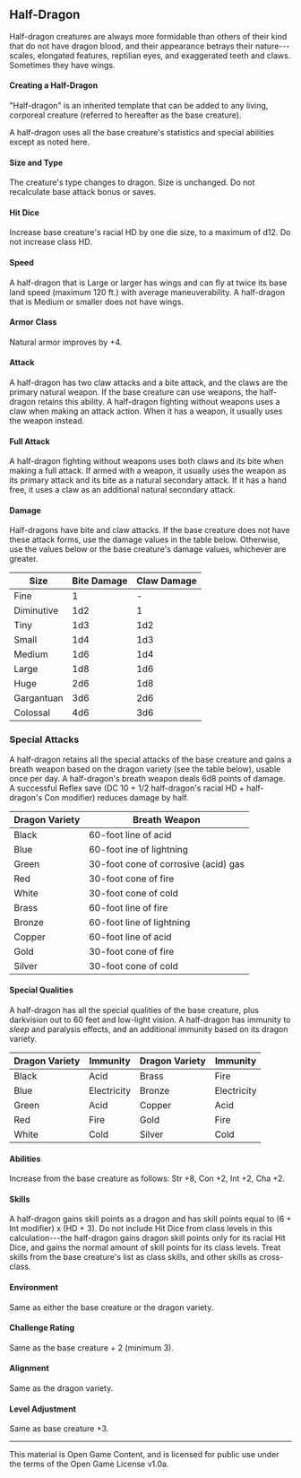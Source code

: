 
## Half-Dragon

Half-dragon creatures are always more formidable than others of their kind that do not have dragon blood, and their appearance betrays their nature---scales, elongated features, reptilian eyes, and exaggerated teeth and claws. Sometimes they have wings. 

#### Creating a Half-Dragon

"Half-dragon" is an inherited template that can be added to any living, corporeal creature (referred to hereafter as the base creature). 

A half-dragon uses all the base creature's statistics and special abilities except as noted here. 

#### Size and Type
The creature's type changes to dragon. Size is unchanged. Do not recalculate base attack bonus or saves. 

#### Hit Dice
Increase base creature's racial HD by one die size, to a maximum of d12. Do not increase class HD. 

#### Speed
A half-dragon that is Large or larger has wings and can fly at twice its base land speed (maximum 120 ft.) with average maneuverability. A half-dragon that is Medium or smaller does not have wings. 

#### Armor Class
Natural armor improves by +4. 

#### Attack
A half-dragon has two claw attacks and a bite attack, and the claws are the primary natural weapon. If the base creature can use weapons, the half-dragon retains this ability. A half-dragon fighting without weapons uses a claw when making an attack action. When it has a weapon, it usually uses the weapon instead. 

#### Full Attack
A half-dragon fighting without weapons uses both claws and its bite when making a full attack. If armed with a weapon, it usually uses the weapon as its primary attack and its bite as a natural secondary attack. If it has a hand free, it uses a claw as an additional natural secondary attack. 

#### Damage
Half-dragons have bite and claw attacks. If the base creature does not have these attack forms, use the damage values in the table below. Otherwise, use the values below or the base creature's damage values, whichever are greater. 

|Size|Bite Damage|Claw Damage|
|---|---|---|
|Fine|1|-|
|Diminutive|1d2|1|
|Tiny|1d3|1d2|
|Small|1d4|1d3|
|Medium|1d6|1d4|
|Large|1d8|1d6|
|Huge|2d6|1d8|
|Gargantuan|3d6|2d6|
|Colossal|4d6|3d6|

### Special Attacks
A half-dragon retains all the special attacks of the base creature and gains a breath weapon based on the dragon variety (see the table below), usable once per day. A half-dragon's breath weapon deals 6d8 points of damage. A successful Reflex save (DC 10 + 1/2 half-dragon's racial HD + half-dragon's Con modifier) reduces damage by half. 

|Dragon Variety|Breath Weapon|
|---|---|
|Black|60-foot line of acid|
|Blue|60-foot ine of lightning|
|Green|30-foot cone of corrosive (acid) gas|
|Red|30-foot cone of fire|
|White|30-foot cone of cold|
|Brass|60-foot line of fire|
|Bronze|60-foot line of lightning|
|Copper|60-foot line of acid|
|Gold|30-foot cone of fire|
|Silver|30-foot cone of cold|

#### Special Qualities
A half-dragon has all the special qualities of the base creature, plus darkvision out to 60 feet and low-light vision. A half-dragon has immunity to *sleep* and paralysis effects, and an additional immunity based on its dragon variety. 

|Dragon Variety|Immunity|Dragon Variety|Immunity|
|---|---|---|---|
|Black|Acid|Brass|Fire|
|Blue|Electricity|Bronze|Electricity|
|Green|Acid|Copper|Acid|
|Red|Fire|Gold|Fire|
|White|Cold|Silver|Cold|

#### Abilities
Increase from the base creature as follows: Str +8, Con +2, Int +2, Cha +2. 

#### Skills
A half-dragon gains skill points as a dragon and has skill points equal to (6 + Int modifier) x (HD + 3). Do not include Hit Dice from class levels in this calculation---the half-dragon gains dragon skill points only for its racial Hit Dice, and gains the normal amount of skill points for its class levels. Treat skills from the base creature's list as class skills, and other skills as cross-class. 

#### Environment
Same as either the base creature or the dragon variety. 

#### Challenge Rating
Same as the base creature + 2 (minimum 3). 

#### Alignment
Same as the dragon variety. 

#### Level Adjustment
Same as base creature +3.

---

This material is Open Game Content, and is licensed for public use under
the terms of the Open Game License v1.0a.
